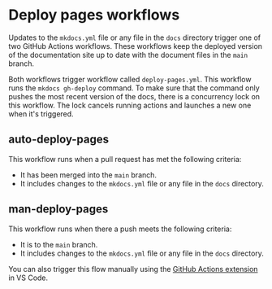 # Deploy pages workflows

Updates to the `mkdocs.yml` file or any file in the `docs` directory trigger one of two GitHub Actions workflows.
These workflows keep the deployed version of the documentation site up to date with the document files in the `main` branch.

Both workflows trigger workflow called `deploy-pages.yml`. This workflow runs the `mkdocs gh-deploy` command.
To make sure that the command only pushes the most recent version of the docs, there is a concurrency lock on this workflow.
The lock cancels running actions and launches a new one when it's triggered.

## auto-deploy-pages

This workflow runs when a pull request has met the following criteria:

- It has been merged into the `main` branch.
- It includes changes to the `mkdocs.yml` file or any file in the `docs` directory.

## man-deploy-pages

This workflow runs when there a push meets the following criteria:

- It is to the `main` branch.
- It includes changes to the `mkdocs.yml` file or any file in the `docs` directory.

You can also trigger this flow manually using the
[GitHub Actions extension](https://marketplace.visualstudio.com/items?itemName=GitHub.vscode-github-actions) in VS Code.

